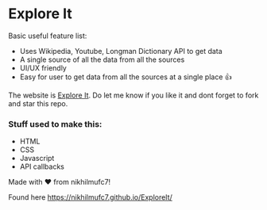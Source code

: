 # Explore It


Basic useful feature list:

 * Uses Wikipedia, Youtube, Longman Dictionary API to get data
 * A single source of all the data from all the sources
 * UI/UX friendly
 * Easy for user to get data from all the sources at a single place :+1:

The website is [Explore It](https://nikhilmufc7.github.io/ExploreIt/). Do let me know if you like it and dont forget to fork and star this repo.


### Stuff used to make this:

 * HTML
 * CSS
 * Javascript
 * API callbacks

Made with :heart: from nikhilmufc7!

Found here https://nikhilmufc7.github.io/ExploreIt/

